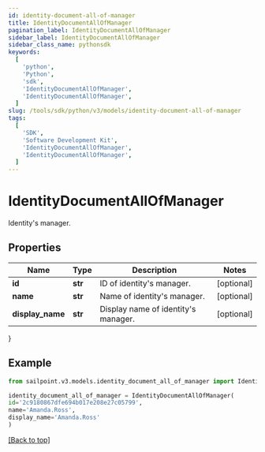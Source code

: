 ```yaml
---
id: identity-document-all-of-manager
title: IdentityDocumentAllOfManager
pagination_label: IdentityDocumentAllOfManager
sidebar_label: IdentityDocumentAllOfManager
sidebar_class_name: pythonsdk
keywords:
  [
    'python',
    'Python',
    'sdk',
    'IdentityDocumentAllOfManager',
    'IdentityDocumentAllOfManager',
  ]
slug: /tools/sdk/python/v3/models/identity-document-all-of-manager
tags:
  [
    'SDK',
    'Software Development Kit',
    'IdentityDocumentAllOfManager',
    'IdentityDocumentAllOfManager',
  ]
---
```


# IdentityDocumentAllOfManager

Identity's manager.

## Properties

| Name | Type | Description | Notes |
| --- | --- | --- | --- |
| **id** | **str** | ID of identity's manager. | [optional] |
| **name** | **str** | Name of identity's manager. | [optional] |
| **display_name** | **str** | Display name of identity's manager. | [optional] |

}

## Example

```python
from sailpoint.v3.models.identity_document_all_of_manager import IdentityDocumentAllOfManager

identity_document_all_of_manager = IdentityDocumentAllOfManager(
id='2c9180867dfe694b017e208e27c05799',
name='Amanda.Ross',
display_name='Amanda.Ross'
)

```

[[Back to top]](#)
